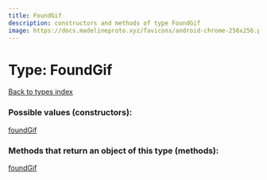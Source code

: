 ```yaml
---
title: FoundGif
description: constructors and methods of type FoundGif
image: https://docs.madelineproto.xyz/favicons/android-chrome-256x256.png
---
```

# Type: FoundGif
[Back to types index](index.md)



### Possible values (constructors):

[foundGif](../constructors/foundGif.md)  



### Methods that return an object of this type (methods):



[foundGif](../constructors/foundGif.md)  

